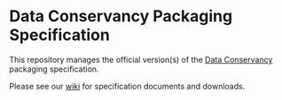 # Data Conservancy Packaging Specification

This repository manages the official version(s) of the 
[Data Conservancy][dc] packaging specification.

Please see our [wiki][wiki] for specification documents and downloads.


[dc]: http://www.dataconservancy.org "Data Conservancy"
[wiki]: https://github.com/DataConservancy/dc-packaging-spec/wiki "Packaging Spec Wiki"
